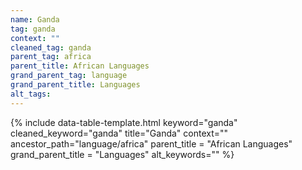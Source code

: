 ```yaml
---
name: Ganda
tag: ganda
context: ""
cleaned_tag: ganda
parent_tag: africa
parent_title: African Languages
grand_parent_tag: language
grand_parent_title: Languages
alt_tags: 
---
```


{% include data-table-template.html 
  keyword="ganda" 
  cleaned_keyword="ganda" 
  title="Ganda"
  context=""
  ancestor_path="language/africa" 
  parent_title = "African Languages"
  grand_parent_title = "Languages"
  alt_keywords=""
%}

